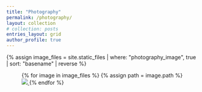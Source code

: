 ```yaml
---
title: "Photography"
permalink: /photography/
layout: collection
# collection: posts
entries_layout: grid
author_profile: true
---
```


{% assign image_files = site.static_files | where: "photography_image", true | sort: "basename" | reverse %}

<figure class="third">
{% for image in image_files %}
{% assign path = image.path %}
<a class="image-popup" href="{{ path }}">
  <img src="{{ path }}" class ="lazyload" />
</a>
{% endfor %}
</figure>